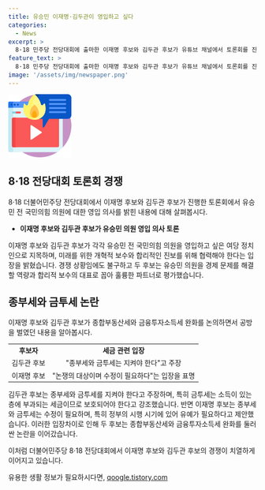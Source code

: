 ```yaml
---
title: 유승민 이재명·김두관이 영입하고 싶다
categories:
  - News
excerpt: >
  8·18 민주당 전당대회에 출마한 이재명 후보와 김두관 후보가 유튜브 채널에서 토론회를 진행했다. 두 후보는 여당 정치인으로 유승민 전 국민의힘 의원을 영입하고 싶다고 밝혔다. 또한, 논란이 된 종합부동산세, 금융투자소득세 문제에 대해 각자의 입장을 밝히며 공방을 벌였다. 김 후보는 종부세와 금투세를 지켜야 한다고 주장했지만, 이 후보는 세금 문제에 대해 실용적으로 수정할 필요가 있다고 제안했다.
feature_text: >
  8·18 민주당 전당대회에 출마한 이재명 후보와 김두관 후보가 유튜브 채널에서 토론회를 진행했다. 두 후보는 여당 정치인으로 유승민 전 국민의힘 의원을 영입하고 싶다고 밝혔다. 또한, 논란이 된 종합부동산세, 금융투자소득세 문제에 대해 각자의 입장을 밝히며 공방을 벌였다. 김 후보는 종부세와 금투세를 지켜야 한다고 주장했지만, 이 후보는 세금 문제에 대해 실용적으로 수정할 필요가 있다고 제안했다.
image: '/assets/img/newspaper.png'
---
```


<p><img src="/assets/img/news.png" alt="rentncar 속보" /></p>

<h2 data-ke-size="size26">8·18 전당대회 토론회 경쟁</h2>

<p data-ke-size="size16">8·18 더불어민주당 전당대회에서 이재명 후보와 김두관 후보가 진행한 토론회에서 유승민 전 국민의힘 의원에 대한 영입 의사를 밝힌 내용에 대해 살펴봅시다.</p>

<ul>
    <li><b>이재명 후보와 김두관 후보가 유승민 의원 영입 의사 토론</b></li>
</ul>

<p>이재명 후보와 김두관 후보가 각각 유승민 전 국민의힘 의원을 영입하고 싶은 여당 정치인으로 지목하며, 미래를 위한 개혁적 보수와 합리적인 진보를 위해 협력해야 한다는 입장을 밝혔습니다. 경쟁 상황임에도 불구하고 두 후보는 유승민 의원을 경제 문제를 해결할 역량과 합리적 보수의 대표로 꼽아 훌륭한 파트너로 평가했습니다.</p>

<h2 data-ke-size="size26">종부세와 금투세 논란</h2>

<p data-ke-size="size16">이재명 후보와 김두관 후보가 종합부동산세와 금융투자소득세 완화를 논의하면서 공방을 벌였던 내용을 알아봅시다.</p>

<table>
    <tr>
        <td style="text-align: center; height: 17px;"><b>후보자</b></td>
        <td style="text-align: center; height: 17px;"><b>세금 관련 입장</b></td>
    </tr>
    <tr>
        <td style="text-align: center; height: 17px;">김두관 후보</td>
        <td style="text-align: center; height: 17px;">"종부세와 금투세는 지켜야 한다"고 주장</td>
    </tr>
    <tr>
        <td style="text-align: center; height: 17px;">이재명 후보</td>
        <td style="text-align: center; height: 17px;">"논쟁의 대상이며 수정이 필요하다"는 입장을 표명</td>
    </tr>
</table>

<p>김두관 후보는 종부세와 금투세를 지켜야 한다고 주장하며, 특히 금투세는 소득이 있는 층에 부과되는 세금이므로 보호되어야 한다고 강조했습니다. 반면 이재명 후보는 종부세와 금투세는 수정이 필요하며, 특히 정부의 시행 시기에 있어 유예가 필요하다고 제안했습니다. 이러한 입장차이로 인해 두 후보는 종합부동산세와 금융투자소득세 완화를 둘러싼 논란을 이어갔습니다.</p>

<p>이처럼 더불어민주당 8·18 전당대회에서 이재명 후보와 김두관 후보의 경쟁이 치열하게 이어지고 있습니다.</p>
유용한 생활 정보가 필요하시다면, <a href="https://qoogle.tistory.com" rel="dofollow">qoogle.tistory.com</a>


